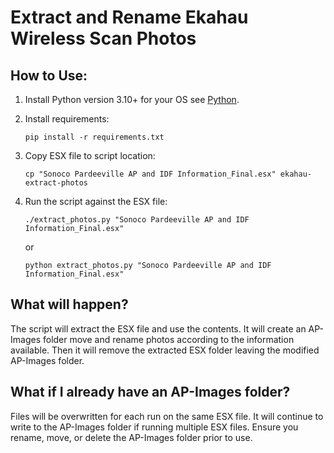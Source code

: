 # Extract and Rename Ekahau Wireless Scan Photos

## How to Use:

1. Install Python version 3.10+ for your OS see [Python](https://www.python.org/).

2. Install requirements:

    `pip install -r requirements.txt`
3. Copy ESX file to script location:

    `cp "Sonoco Pardeeville AP and IDF Information_Final.esx" ekahau-extract-photos`
4. Run the script against the ESX file:

    `./extract_photos.py "Sonoco Pardeeville AP and IDF Information_Final.esx"`

    or

    `python extract_photos.py "Sonoco Pardeeville AP and IDF Information_Final.esx"`

## What will happen?

The script will extract the ESX file and use the contents.  It will create an
AP-Images folder move and rename photos according to the information available.
Then it will remove the extracted ESX folder leaving the modified AP-Images
folder.

## What if I already have an AP-Images folder?

Files will be overwritten for each run on the same ESX file.  It will continue
to write to the AP-Images folder if running multiple ESX files.  Ensure you
rename, move, or delete the AP-Images folder prior to use.
